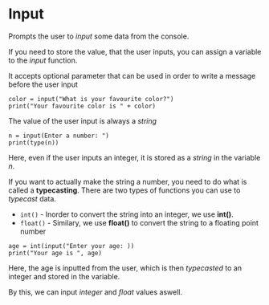 # Input

Prompts the user to _input_ some data from the console.

If you need to store the value, that the user inputs, you can assign a variable to the _input_ function.

It accepts optional parameter that can be used in order to write a message before the user input
```
color = input("What is your favourite color?")
print("Your favourite color is " + color)
```
The value of the user input is always a _string_
```
n = input(Enter a number: ")
print(type(n))
```
Here, even if the user inputs an integer, it is stored as a _string_ in the variable _n_.

If you want to actually make the string a number, you need to do what is called a **typecasting**. There are two types of functions you can use to _typecast_ data.  
* `int()` - Inorder to convert the string into an integer, we use **int()**. 
* `float()` - Similary, we use **float()** to convert  the string to a floating point number
```
age = int(input("Enter your age: ))
print("Your age is ", age)
```
Here, the age is inputted from the user, which is then _typecasted_ to an integer and stored in the variable.

By this, we can input _integer_ and _float_ values aswell.

